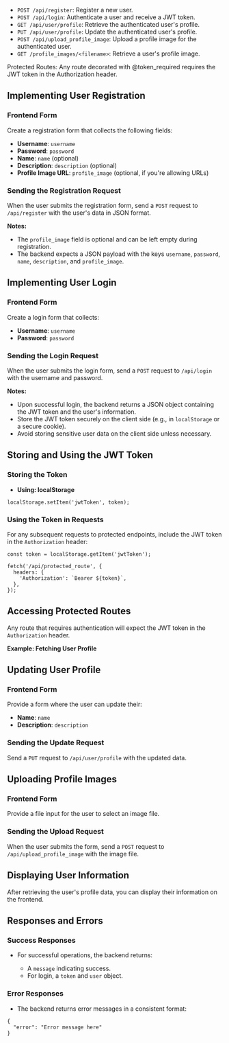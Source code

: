 * `POST /api/register`: Register a new user.
* `POST /api/login`: Authenticate a user and receive a JWT token.
* `GET /api/user/profile`: Retrieve the authenticated user's profile.
* `PUT /api/user/profile`: Update the authenticated user's profile.
* `POST /api/upload_profile_image`: Upload a profile image for the authenticated user.
* `GET /profile_images/<filename>`: Retrieve a user's profile image.

Protected Routes: Any route decorated with @token_required requires the JWT token in the Authorization header.

## **Implementing User Registration**

### **Frontend Form**

Create a registration form that collects the following fields:

-   **Username**: `username`
-   **Password**: `password`
-   **Name**: `name` (optional)
-   **Description**: `description` (optional)
-   **Profile Image URL**: `profile_image` (optional, if you're allowing URLs)

### **Sending the Registration Request**

When the user submits the registration form, send a `POST` request to `/api/register` with the user's data in JSON format.

**Notes:**

-   The `profile_image` field is optional and can be left empty during registration.
-   The backend expects a JSON payload with the keys `username`, `password`, `name`, `description`, and `profile_image`.

## **Implementing User Login**

### **Frontend Form**

Create a login form that collects:

-   **Username**: `username`
-   **Password**: `password`

### **Sending the Login Request**

When the user submits the login form, send a `POST` request to `/api/login` with the username and password.

**Notes:**

-   Upon successful login, the backend returns a JSON object containing the JWT token and the user's information.
-   Store the JWT token securely on the client side (e.g., in `localStorage` or a secure cookie).
-   Avoid storing sensitive user data on the client side unless necessary.

## **Storing and Using the JWT Token**

### **Storing the Token**

-   **Using: localStorage**
    
```localStorage.setItem('jwtToken', token);```

### **Using the Token in Requests**

For any subsequent requests to protected endpoints, include the JWT token in the `Authorization` header:
```
const token = localStorage.getItem('jwtToken');

fetch('/api/protected_route', {
  headers: {
    'Authorization': `Bearer ${token}`,
  },
});
```

## **Accessing Protected Routes**

Any route that requires authentication will expect the JWT token in the `Authorization` header.

**Example: Fetching User Profile**

## **Updating User Profile**

### **Frontend Form**

Provide a form where the user can update their:

-   **Name**: `name`
-   **Description**: `description`

### **Sending the Update Request**

Send a `PUT` request to `/api/user/profile` with the updated data.

## **Uploading Profile Images**

### **Frontend Form**

Provide a file input for the user to select an image file.

### **Sending the Upload Request**

When the user submits the form, send a `POST` request to `/api/upload_profile_image` with the image file.



## **Displaying User Information**

After retrieving the user's profile data, you can display their information on the frontend.

## **Responses and Errors**

### **Success Responses**

-   For successful operations, the backend returns:
    
    -   A `message` indicating success.
    -   For login, a `token` and `user` object.

### **Error Responses**

-   The backend returns error messages in a consistent format:
```
{
  "error": "Error message here"
}
```
